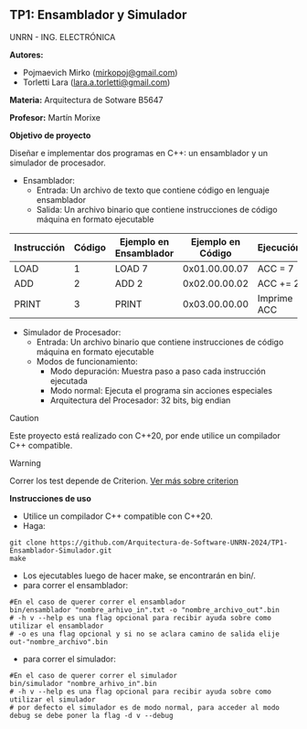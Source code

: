## TP1: Ensamblador y Simulador 
UNRN - ING. ELECTRÓNICA

**Autores:**
* Pojmaevich Mirko (mirkopoj@gmail.com) 
* Torletti Lara (lara.a.torletti@gmail.com)

**Materia:**
Arquitectura de Sotware B5647

**Profesor:**
Martín Morixe

**Objetivo de proyecto**

Diseñar e implementar dos programas en C++: un ensamblador y un simulador de procesador.

* Ensamblador:
  - Entrada: Un archivo de texto que contiene código en lenguaje ensamblador
  - Salida: Un archivo binario que contiene instrucciones de código máquina en formato ejecutable
    
| Instrucción | Código | Ejemplo en Ensamblador | Ejemplo en Código | Ejecución |
|---|---|---|---|---|
| LOAD | 1 | LOAD 7 | 0x01.00.00.07 | ACC = 7 |
| ADD | 2 | ADD 2 | 0x02.00.00.02 | ACC += 2 |
| PRINT | 3 | PRINT | 0x03.00.00.00 | Imprime ACC |

* Simulador de Procesador:
  - Entrada: Un archivo binario que contiene instrucciones de código máquina en formato ejecutable
  - Modos de funcionamiento:
    - Modo depuración: Muestra paso a paso cada instrucción ejecutada
    - Modo normal: Ejecuta el programa sin acciones especiales
    - Arquitectura del Procesador: 32 bits, big endian

> [!CAUTION]
> Este proyecto está realizado con C++20, por ende utilice un compilador C++ compatible.

> [!WARNING]
> Correr los test depende de Criterion. [Ver más sobre criterion](https://criterion.readthedocs.io/en/master/intro.html)

**Instrucciones de uso**
* Utilice un compilador C++ compatible con C++20.
* Haga:
 ```{bash}
git clone https://github.com/Arquitectura-de-Software-UNRN-2024/TP1-Ensamblador-Simulador.git
make
```
* Los ejecutables luego de hacer make, se encontrarán en bin/.
* para correr el ensamblador:
 ```{bash}
#En el caso de querer correr el ensamblador
bin/ensamblador "nombre_arhivo_in".txt -o "nombre_archivo_out".bin
# -h v --help es una flag opcional para recibir ayuda sobre como utilizar el ensamblador
# -o es una flag opcional y si no se aclara camino de salida elije out-"nombre_archivo".bin
```
* para correr el simulador:
 ```{bash}
#En el caso de querer correr el simulador
bin/simulador "nombre_arhivo_in".bin 
# -h v --help es una flag opcional para recibir ayuda sobre como utilizar el simulador
# por defecto el simulador es de modo normal, para acceder al modo debug se debe poner la flag -d v --debug
```
